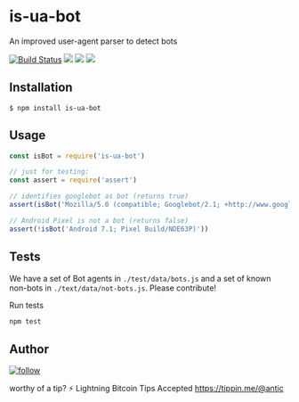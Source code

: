 # is-ua-bot

  An improved user-agent parser to detect bots

  [![Build Status](https://travis-ci.org/atomantic/is-ua-bot.png)](https://travis-ci.org/atomantic/is-ua-bot)
  [![](https://img.shields.io/npm/dm/is-ua-bot.svg?style=flat)](https://www.npmjs.org/package/is-ua-bot)
  [![](https://img.shields.io/npm/v/is-ua-bot.svg?style=flat)](https://www.npmjs.org/package/is-ua-bot)
  [![](https://img.shields.io/david/atomantic/is-ua-bot.svg?style=flat)](https://www.npmjs.org/package/is-ua-bot)

## Installation

    $ npm install is-ua-bot

## Usage

```js
const isBot = require('is-ua-bot')

// just for testing:
const assert = require('assert')

// identifies googlebot as bot (returns true)
assert(isBot('Mozilla/5.0 (compatible; Googlebot/2.1; +http://www.google.com/bot.html)'))

// Android Pixel is not a bot (returns false)
assert(!isBot('Android 7.1; Pixel Build/NDE63P)'))
```

## Tests

We have a set of Bot agents in `./test/data/bots.js` and a set of known non-bots in `./text/data/not-bots.js`. Please contribute!

Run tests
```bash
npm test
```

## Author

[![follow](https://img.shields.io/twitter/follow/antic.svg?style=social&label=Follow)](https://twitter.com/antic)

worthy of a tip? 
⚡ Lightning Bitcoin Tips Accepted https://tippin.me/@antic